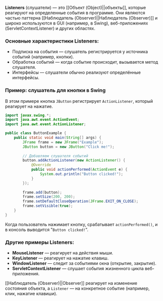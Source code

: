 **Listeners** (слушатели) — это [[Объект (Object)||объекты]], которые реагируют на определенные события в программе. Они являются частью паттерна [[Наблюдатель (Observer)||Наблюдатель (Observer)]] и широко используются в GUI (например, в Swing), веб-приложениях (ServletContextListener) и других областях.

### Основные характеристики Listeners:

- Подписка на события — слушатель регистрируется у источника событий (например, кнопки).
- Обработка событий — когда событие происходит, вызывается метод слушателя.
- Интерфейсы — слушатели обычно реализуют определённые интерфейсы.


### Пример: слушатель для кнопки в Swing

В этом примере кнопка `JButton` регистрирует `ActionListener`, который реагирует на нажатие.

```java
import javax.swing.*;
import java.awt.event.ActionEvent;
import java.awt.event.ActionListener;

public class ButtonExample {
    public static void main(String[] args) {
        JFrame frame = new JFrame("Example");
        JButton button = new JButton("Click me!");
		
        // Добавляем слушателя событий
        button.addActionListener(new ActionListener() {
            @Override
            public void actionPerformed(ActionEvent e) {
                System.out.println("Button clicked!");
            }
        });
		
        frame.add(button);
        frame.setSize(200, 200);
        frame.setDefaultCloseOperation(JFrame.EXIT_ON_CLOSE);
        frame.setVisible(true);
    }
}
```

Когда пользователь нажимает кнопку, срабатывает `actionPerformed()`, и в консоль выводится "`Button clicked!`".


### Другие примеры Listeners:

- **MouseListener** — реагирует на действия мыши.
- **KeyListener** — реагирует на нажатие клавиш.
- **WindowListener** — следит за событиями окна (открытие, закрытие).
- **ServletContextListener** — слушает события жизненного цикла веб-приложения.


[[Наблюдатель (Observer)||Observer]] реагирует на изменение состояния объекта, а `Listener` — на конкретное событие (например, клик, нажатие клавиши).